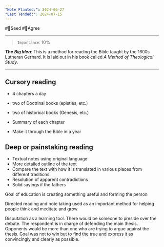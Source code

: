 ```yaml
---
"Note Planted:": 2024-06-27
"Last Tended:": 2024-07-15
---
```

#🌱Seed  #🙂Agree
****
>`Importance`: 10%
 
***The Big Idea***: This is a method for reading the Bible taught by the 1600s Lutheran Gerhard. It is laid out in his book called *A Method of Theological Study*.

* * *
## Cursory reading 
- 4 chapters a day 

- two of Doctrinal books (epistles, etc.) 
- two of historical books (Genesis, etc.)

- Summary of each chapter 
- Make it through the Bible in a year 

## Deep or painstaking reading 
- Textual notes using original language 
- More detailed outline of the text 
- Compare the text with how it is translated in various places from different traditions 
- Resolution of apparent contradictions 
- Solid sayings if the fathers 

Goal of education is creating something useful and forming the person  

Directed reading and note taking used as an important method for helping people think and meditate and grow 

Disputation as a learning tool. There would be someone to preside over the debate. The respondent is in charge of defending the main thesis. Opponents would be more than one who are trying to argue against the thesis. Goal was not to win but to find the true and express it as convincingly and clearly as possible.

